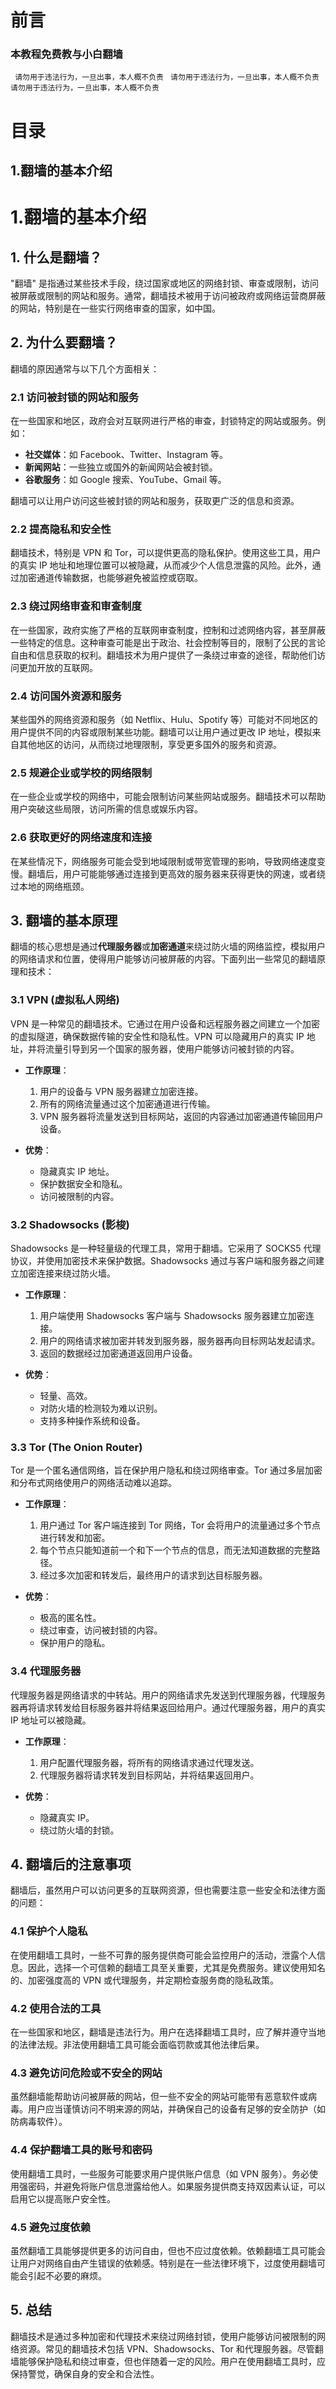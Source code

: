 # 前言

### 本教程免费教与小白翻墙
` 请勿用于违法行为，一旦出事，本人概不负责`
` 请勿用于违法行为，一旦出事，本人概不负责`
` 请勿用于违法行为，一旦出事，本人概不负责`

# 目录
## 1.翻墙的基本介绍



# 1.翻墙的基本介绍

## 1. 什么是翻墙？

"翻墙" 是指通过某些技术手段，绕过国家或地区的网络封锁、审查或限制，访问被屏蔽或限制的网站和服务。通常，翻墙技术被用于访问被政府或网络运营商屏蔽的网站，特别是在一些实行网络审查的国家，如中国。

## 2. 为什么要翻墙？

翻墙的原因通常与以下几个方面相关：

### 2.1 **访问被封锁的网站和服务**

在一些国家和地区，政府会对互联网进行严格的审查，封锁特定的网站或服务。例如：
- **社交媒体**：如 Facebook、Twitter、Instagram 等。
- **新闻网站**：一些独立或国外的新闻网站会被封锁。
- **谷歌服务**：如 Google 搜索、YouTube、Gmail 等。

翻墙可以让用户访问这些被封锁的网站和服务，获取更广泛的信息和资源。

### 2.2 **提高隐私和安全性**

翻墙技术，特别是 VPN 和 Tor，可以提供更高的隐私保护。使用这些工具，用户的真实 IP 地址和地理位置可以被隐藏，从而减少个人信息泄露的风险。此外，通过加密通道传输数据，也能够避免被监控或窃取。

### 2.3 **绕过网络审查和审查制度**

在一些国家，政府实施了严格的互联网审查制度，控制和过滤网络内容，甚至屏蔽一些特定的信息。这种审查可能是出于政治、社会控制等目的，限制了公民的言论自由和信息获取的权利。翻墙技术为用户提供了一条绕过审查的途径，帮助他们访问更加开放的互联网。

### 2.4 **访问国外资源和服务**

某些国外的网络资源和服务（如 Netflix、Hulu、Spotify 等）可能对不同地区的用户提供不同的内容或限制某些功能。翻墙可以让用户通过更改 IP 地址，模拟来自其他地区的访问，从而绕过地理限制，享受更多国外的服务和资源。

### 2.5 **规避企业或学校的网络限制**

在一些企业或学校的网络中，可能会限制访问某些网站或服务。翻墙技术可以帮助用户突破这些局限，访问所需的信息或娱乐内容。

### 2.6 **获取更好的网络速度和连接**

在某些情况下，网络服务可能会受到地域限制或带宽管理的影响，导致网络速度变慢。翻墙后，用户可能能够通过连接到更高效的服务器来获得更快的网速，或者绕过本地的网络瓶颈。

## 3. 翻墙的基本原理

翻墙的核心思想是通过**代理服务器**或**加密通道**来绕过防火墙的网络监控，模拟用户的网络请求和位置，使得用户能够访问被屏蔽的内容。下面列出一些常见的翻墙原理和技术：

### 3.1 **VPN (虚拟私人网络)**

VPN 是一种常见的翻墙技术。它通过在用户设备和远程服务器之间建立一个加密的虚拟隧道，确保数据传输的安全性和隐私性。VPN 可以隐藏用户的真实 IP 地址，并将流量引导到另一个国家的服务器，使用户能够访问被封锁的内容。

- **工作原理**：
    1. 用户的设备与 VPN 服务器建立加密连接。
    2. 所有的网络流量通过这个加密通道进行传输。
    3. VPN 服务器将流量发送到目标网站，返回的内容通过加密通道传输回用户设备。

- **优势**：
    - 隐藏真实 IP 地址。
    - 保护数据安全和隐私。
    - 访问被限制的内容。

### 3.2 **Shadowsocks (影梭)**

Shadowsocks 是一种轻量级的代理工具，常用于翻墙。它采用了 SOCKS5 代理协议，并使用加密技术来保护数据。Shadowsocks 通过与客户端和服务器之间建立加密连接来绕过防火墙。

- **工作原理**：
    1. 用户端使用 Shadowsocks 客户端与 Shadowsocks 服务器建立加密连接。
    2. 用户的网络请求被加密并转发到服务器，服务器再向目标网站发起请求。
    3. 返回的数据经过加密通道返回用户设备。

- **优势**：
    - 轻量、高效。
    - 对防火墙的检测较为难以识别。
    - 支持多种操作系统和设备。

### 3.3 **Tor (The Onion Router)**

Tor 是一个匿名通信网络，旨在保护用户隐私和绕过网络审查。Tor 通过多层加密和分布式网络使用户的网络活动难以追踪。

- **工作原理**：
    1. 用户通过 Tor 客户端连接到 Tor 网络，Tor 会将用户的流量通过多个节点进行转发和加密。
    2. 每个节点只能知道前一个和下一个节点的信息，而无法知道数据的完整路径。
    3. 经过多次加密和转发后，最终用户的请求到达目标服务器。

- **优势**：
    - 极高的匿名性。
    - 绕过审查，访问被封锁的内容。
    - 保护用户的隐私。

### 3.4 **代理服务器**

代理服务器是网络请求的中转站。用户的网络请求先发送到代理服务器，代理服务器再将请求转发给目标服务器并将结果返回给用户。通过代理服务器，用户的真实 IP 地址可以被隐藏。

- **工作原理**：
    1. 用户配置代理服务器，将所有的网络请求通过代理发送。
    2. 代理服务器将请求转发到目标网站，并将结果返回用户。

- **优势**：
    - 隐藏真实 IP。
    - 绕过防火墙的封锁。

## 4. 翻墙后的注意事项

翻墙后，虽然用户可以访问更多的互联网资源，但也需要注意一些安全和法律方面的问题：

### 4.1 **保护个人隐私**

在使用翻墙工具时，一些不可靠的服务提供商可能会监控用户的活动，泄露个人信息。因此，选择一个可信赖的翻墙工具至关重要，尤其是免费服务。建议使用知名的、加密强度高的 VPN 或代理服务，并定期检查服务商的隐私政策。

### 4.2 **使用合法的工具**

在一些国家和地区，翻墙是违法行为。用户在选择翻墙工具时，应了解并遵守当地的法律法规。非法使用翻墙工具可能会面临罚款或其他法律后果。

### 4.3 **避免访问危险或不安全的网站**

虽然翻墙能帮助访问被屏蔽的网站，但一些不安全的网站可能带有恶意软件或病毒。用户应当谨慎访问不明来源的网站，并确保自己的设备有足够的安全防护（如防病毒软件）。

### 4.4 **保护翻墙工具的账号和密码**

使用翻墙工具时，一些服务可能要求用户提供账户信息（如 VPN 服务）。务必使用强密码，并避免将账户信息泄露给他人。如果服务提供商支持双因素认证，可以启用它以提高账户安全性。

### 4.5 **避免过度依赖**

虽然翻墙工具能够提供更多的访问自由，但也不应过度依赖。依赖翻墙工具可能会让用户对网络自由产生错误的依赖感。特别是在一些法律环境下，过度使用翻墙可能会引起不必要的麻烦。

## 5. 总结

翻墙技术是通过多种加密和代理技术来绕过网络封锁，使用户能够访问被限制的网络资源。常见的翻墙技术包括 VPN、Shadowsocks、Tor 和代理服务器。尽管翻墙能够保护隐私和绕过审查，但也伴随着一定的风险。用户在使用翻墙工具时，应保持警觉，确保自身的安全和合法性。
